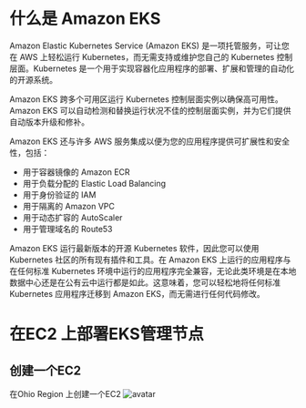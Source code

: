 # 什么是 Amazon EKS
Amazon Elastic Kubernetes Service (Amazon EKS) 是一项托管服务，可让您在 AWS 上轻松运行 Kubernetes，而无需支持或维护您自己的 Kubernetes 控制层面。Kubernetes 是一个用于实现容器化应用程序的部署、扩展和管理的自动化的开源系统。

Amazon EKS 跨多个可用区运行 Kubernetes 控制层面实例以确保高可用性。Amazon EKS 可以自动检测和替换运行状况不佳的控制层面实例，并为它们提供自动版本升级和修补。

Amazon EKS 还与许多 AWS 服务集成以便为您的应用程序提供可扩展性和安全性，包括：

- 用于容器镜像的 Amazon ECR
- 用于负载分配的 Elastic Load Balancing
- 用于身份验证的 IAM
- 用于隔离的 Amazon VPC
- 用于动态扩容的 AutoScaler
- 用于管理域名的 Route53

Amazon EKS 运行最新版本的开源 Kubernetes 软件，因此您可以使用 Kubernetes 社区的所有现有插件和工具。在 Amazon EKS 上运行的应用程序与在任何标准 Kubernetes 环境中运行的应用程序完全兼容，无论此类环境是在本地数据中心还是在公有云中运行都是如此。这意味着，您可以轻松地将任何标准 Kubernetes 应用程序迁移到 Amazon EKS，而无需进行任何代码修改。

# 在EC2 上部署EKS管理节点
## 创建一个EC2
在Ohio Region 上创建一个EC2
![avatar](图片/1.1png)